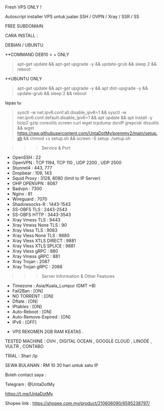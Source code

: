 Fresh VPS ONLY !

Autoscript installer VPS untuk jualan SSH / OVPN / Xray / SSR / SS

FREE SUBDOMAIN 

CARA INSTALL :

DEBIAN / UBUNTU

**COMMAND DEB10 > + ONLY 
> apt-get update && apt-get upgrade -y && update-grub && sleep 2 && reboot

**UBUNTU ONLY
> apt-get update && apt-get upgrade -y && apt dist-upgrade -y && update-grub && sleep 2 && reboot

lepas tu

> sysctl -w net.ipv6.conf.all.disable_ipv6=1 && sysctl -w net.ipv6.conf.default.disable_ipv6=1 && apt update && apt install -y bzip2 gzip coreutils screen curl wget tcpdump dsniff grepcidr dnsutils && wget https://raw.githubusercontent.com/UntaDotMy/premmv2/main/setup.sh && chmod +x setup.sh && screen -S setup ./setup.sh

>>> Service & Port  
- OpenSSH                 : 22  
- OpenVPN                 : TCP 1194, TCP 110 , UDP 2200 , UDP 2500 
- Stunnel4                : 443, 777  
- Dropbear                : 109, 143  
- Squid Proxy             : 3128, 8080 (limit to IP Server)  
- OHP OPENVPN             : 8087
- Badvpn                  : 7300  
- Nginx                   : 81  
- Wireguard               : 7070  
- Shadowsocks-R           : 1443-1543  
- SS-OBFS TLS             : 2443-2543  
- SS-OBFS HTTP            : 3443-3543  
- Xray Vmess TLS          : 9443
- Xray Vmess None TLS     : 90
- Xray Vless TLS          : 9083
- Xray Vless None TLS     : 9880
- Xray Vless XTLS DIRECT  : 9881
- Xray Vless XTLS SPLICE  : 9881
- Xray Vless gRPC         : 880
- Xray Vmess gRPC         : 881
- Xray Trojan             : 2087 
- Xray Trojan gRPC        : 2088
>>> Server Information & Other Features  
- Timezone                : Asia/Kuala_Lumpur (GMT +8)  
- Fail2Ban                : [ON]
- NO TORRENT              : [ON]  
- Dflate                  : [ON]  
- IPtables                : [ON]  
- Auto-Reboot             : [ON]  
- Auto-Remove-Expired     : [ON]  
- IPv6                    : [OFF]  

* VPS REKOMEN 2GB RAM KEATAS .

TESTED MACHINE : OVH , DIGITAL OCEAN , GOOGLE CLOUD , LINODE , VULTR , CONTABO

TRIAL : 3hari /ip

SEWA BULANAN : RM 10 30 hari untuk satu IP

Boleh contact saya :

Telegram : @UntaDotMy

https://t.me/UntaDotMy

Shopee link : 
https://shopee.com.my/product/210606090/6595238797/